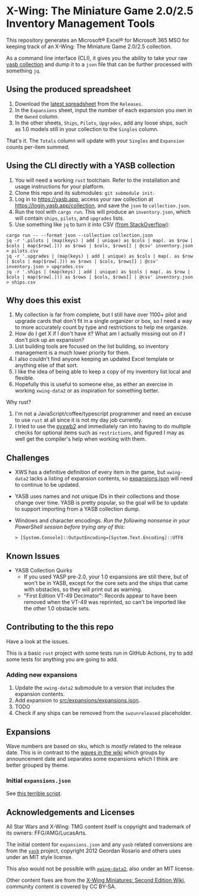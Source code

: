 # X-Wing: The Miniature Game 2.0/2.5 Inventory Management Tools

This repository generates an Microsoft® Excel® for Microsoft 365 MSO for keeping
track of an X-Wing: The Miniature Game 2.0/2.5 collection.

As a command line interface (CLI), it gives you the ability to take your raw
[yasb collection](https://login.yasb.app/collection) and dump it to a `json`
file that can be further processed with something `jq`.

## Using the produced spreadsheet

1. Download the [latest spreadsheet](https://github.com/awsaba/xwingtmg2-inventory-rs/releases/latest/download/XWingTMG2_Inventory.xlsx)
   from the `Releases`.
1. In the `Expansions` sheet, input the number of each expansion you own in the
   `Owned` column.
1. In the other sheets, `Ships`, `Pilots`, `Upgrades`, add any loose ships, such
   as 1.0 models still in your collection to the `Singles` column.

That's it. The `Totals` column will update with your `Singles` and `Expansion`
counts per-item summed.

## Using the CLI directly with a YASB collection

1. You will need a working `rust` toolchain. Refer to the installation and usage instructions for your platform.
1. Clone this repo and its submodules: `git submodule init`.
1. Log in to <https://yasb.app>, access your raw collection at <https://login.yasb.app/collection>, and save the `json` to `collection.json`.
1. Run the tool with `cargo run`. This will produce an `inventory.json`, which will contain
   `ships`, `pilots`, and `upgrades` lists.
1. Use something like `jq` to turn it into CSV [(from StackOverflow)](https://stackoverflow.com/questions/32960857/how-to-convert-arbitrary-simple-json-to-csv-using-jq):

```shell
cargo run -- --format json --collection collection.json
jq -r '.pilots | (map(keys) | add | unique) as $cols | map(. as $row | $cols | map($row[.])) as $rows | $cols, $rows[] | @csv' inventory.json > pilots.csv
jq -r '.upgrades | (map(keys) | add | unique) as $cols | map(. as $row | $cols | map($row[.])) as $rows | $cols, $rows[] | @csv' inventory.json > upgrades.csv
jq -r '.ships | (map(keys) | add | unique) as $cols | map(. as $row | $cols | map($row[.])) as $rows | $cols, $rows[] | @csv' inventory.json > ships.csv
```

## Why does this exist

1. My collection is far from complete, but I still have over 1100+ pilot and
   upgrade cards that don't fit in a single organizer
   or box, so I need a way to more accurately count by type and restrictions to
   help me organize.
1. How do I get X if I don't have it? What am I actually missing out
   on if I don't pick up an expansion?
1. List building tools are focused on the list building, so inventory management
   is a much lower priority for them.
1. I also couldn't find anyone keeping an updated Excel template or anything else
   of that sort.
1. I like the idea of being able to keep a copy of my inventory list local and
   flexible.
1. Hopefully this is useful to someone else, as either an exercise in working
  `xwing-data2` or as inspiration for something better.

Why rust?

1. I'm not a JavaScript/coffee/typescript programmer and need an excuse
   to use `rust` at all since it is not my day job currently.
2. I tried to use the [pyxwb2](https://pypi.org/project/pyxwb2/) and immediately
   ran into having to do multiple checks for optional items such as `restrictions`,
   and figured I may as well get the compiler's help when working with them.

## Challenges

* XWS has a definitive definition of every item in the game, but `xwing-data2`
  lacks a listing of expansion contents, so
  [expansions.json](src/expansions/expansions.json) will need to continue to be
  updated.
* YASB uses names and not unique IDs in their collections and those change over
  time. YASB is pretty popular, so the goal will be to update to support
  importing from a YASB collection dump.
* Windows and character encodings. *Run the following nonsense in your PowerShell
  session before trying any of this*:

  ```shell
  > [System.Console]::OutputEncoding=[System.Text.Encoding]::UTF8
  ```

## Known Issues

* YASB Collection Quirks
  * If you used YASP pre-2.0, your 1.0 expansions are still there, but of
    won't be in YASB, except for the core sets and the ships that came with
    obstacles, so they will print out as warning.
  * "First Edition VT-49 Decimator": Records appear to have been removed when the VT-49 was
    reprinted, so can't be imported like the other 1.0 obstacle sets.

## Contributing to the this repo

Have a look at the issues.

This is a basic `rust` project with some tests run in GitHub Actions, try to add
some tests for anything you are going to add.

### Adding new expansions

1. Update the `xwing-data2` submodule to a version that includes the expansion
   contents.
1. Add expansion to [src/expansions/expansions.json](src/expansions/expansions.json).
1. TODO
1. Check if any ships can be removed from the `swzunreleased` placeholder.

## Expansions

Wave numbers are based on sku, which is *mostly* related to the release date.
This is in contrast to the [waves in the wiki](https://xwing-miniatures-second-edition.fandom.com/wiki/Products)
which groups by announcement date and separates some expansions which I think
are better grouped by theme.

### Initial `expansions.json`

See [this terrible script](https://github.com/awsaba/xwing/blob/awsaba/xws-content-dumper/coffeescripts/content/dump-content.coffee).

## Acknowledgements and Licenses

All Star Wars and X-Wing: TMG content itself is copyright and trademark of its
owners: FFG/AMG/LucasArts.

The initial content for `expansions.json` and any `yasb` related conversions
are from the [`yasb`](https://github.com/raithos) project, copyright
2012 Geordan Rosario and others uses under an MIT style license.

This also would not be possible with [`xwing-data2`], also under an MIT license.

Other content fixes are from the [X-Wing Miniatures: Second Edition Wiki](https://xwing-miniatures-second-edition.fandom.com/wiki/X-Wing_Miniatures:_Second_Edition_Wiki),
community content is covered by CC BY-SA.

[`xwing-data2`]: https://github.com/guidokessels/xwing-data2
